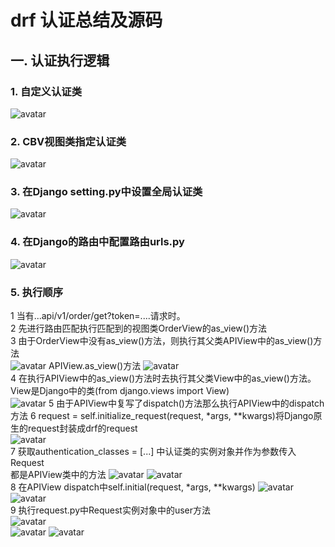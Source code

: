 # drf 认证总结及源码
## 一. 认证执行逻辑
### 1. 自定义认证类
![avatar](./pictures/authentication/1.png)
### 2. CBV视图类指定认证类
![avatar](./pictures/authentication/2.png)
### 3. 在Django setting.py中设置全局认证类
![avatar](./pictures/authentication/3.png)
### 4. 在Django的路由中配置路由urls.py
![avatar](./pictures/authentication/4.png)
### 5. 执行顺序
1 当有...api/v1/order/get?token=....请求时。  
2 先进行路由匹配执行匹配到的视图类OrderView的as_view()方法  
3 由于OrderView中没有as_view()方法，则执行其父类APIView中的as_view()方法  
![avatar](./pictures/authentication/5.png)
APIView.as_view()方法
![avatar](./pictures/authentication/6.png)  
4 在执行APIView中的as_view()方法时去执行其父类View中的as_view()方法。View是Django中的类(from django.views import View)  
![avatar](./pictures/authentication/7.png)
5 由于APIView中复写了dispatch()方法那么执行APIView中的dispatch方法
6 request = self.initialize_request(request, *args, **kwargs)将Django原生的request封装成drf的request  
![avatar](./pictures/authentication/8.png)  
7 获取authentication_classes = [...] 中认证类的实例对象并作为参数传入Request  
都是APIView类中的方法
![avatar](./pictures/authentication/10.png)
![avatar](./pictures/authentication/9.png)  
8 在APIView dispatch中self.initial(request, *args, **kwargs)
![avatar](./pictures/authentication/11.png)
![avatar](./pictures/authentication/12.png)  
9 执行request.py中Request实例对象中的user方法  
![avatar](./pictures/authentication/13.png)  
![avatar](./pictures/authentication/14.png)
![avatar](./pictures/authentication/15.png)









